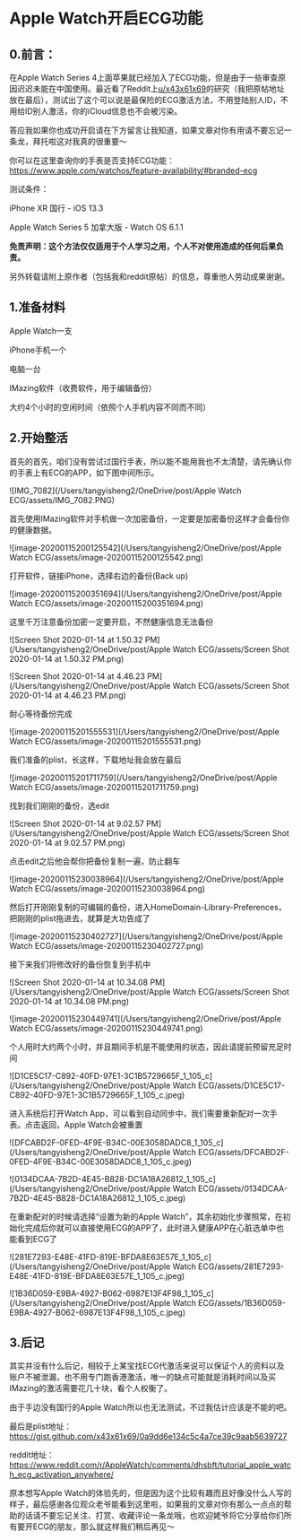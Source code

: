 # Apple Watch开启ECG功能

## 0.前言：

在Apple Watch Series 4上面苹果就已经加入了ECG功能，但是由于一些审查原因迟迟未能在中国使用。最近看了Reddit上[u/x43x61x69](https://www.reddit.com/user/x43x61x69/)的研究（我把原帖地址放在最后），测试出了这个可以说是最保险的ECG激活方法，不用登陆别人ID，不用给ID别人激活，你的iCloud信息也不会被污染。

答应我如果你也成功开启请在下方留言让我知道，如果文章对你有用请不要忘记一条龙，拜托啦这对我真的很重要～

你可以在这里查询你的手表是否支持ECG功能：https://www.apple.com/watchos/feature-availability/#branded-ecg

测试条件：

iPhone XR 国行 - iOS 13.3

Apple Watch Series 5 加拿大版 - Watch OS 6.1.1

**免责声明：这个方法仅仅适用于个人学习之用，个人不对使用造成的任何后果负责。**

另外转载请附上原作者（包括我和reddit原帖）的信息，尊重他人劳动成果谢谢。

## 1.准备材料

Apple Watch一支

iPhone手机一个

电脑一台

IMazing软件（收费软件，用于编辑备份）

大约4个小时的空闲时间（依照个人手机内容不同而不同）

## 2.开始整活

首先的首先，咱们没有尝试过国行手表，所以能不能用我也不太清楚，请先确认你的手表上有ECG的APP，如下图中间所示。

![IMG_7082](/Users/tangyisheng2/OneDrive/post/Apple Watch ECG/assets/IMG_7082.PNG)

首先使用IMazing软件对手机做一次加密备份，一定要是加密备份这样才会备份你的健康数据。

![image-20200115200125542](/Users/tangyisheng2/OneDrive/post/Apple Watch ECG/assets/image-20200115200125542.png)

打开软件，链接iPhone，选择右边的备份(Back up)

![image-20200115200351694](/Users/tangyisheng2/OneDrive/post/Apple Watch ECG/assets/image-20200115200351694.png)

这里千万注意备份加密一定要开启，不然健康信息无法备份

![Screen Shot 2020-01-14 at 1.50.32 PM](/Users/tangyisheng2/OneDrive/post/Apple Watch ECG/assets/Screen Shot 2020-01-14 at 1.50.32 PM.png)

![Screen Shot 2020-01-14 at 4.46.23 PM](/Users/tangyisheng2/OneDrive/post/Apple Watch ECG/assets/Screen Shot 2020-01-14 at 4.46.23 PM.png)

耐心等待备份完成

![image-20200115201555531](/Users/tangyisheng2/OneDrive/post/Apple Watch ECG/assets/image-20200115201555531.png)

我们准备的plist，长这样，下载地址我会放在最后

![image-20200115201711759](/Users/tangyisheng2/OneDrive/post/Apple Watch ECG/assets/image-20200115201711759.png)

找到我们刚刚的备份，选edit

![Screen Shot 2020-01-14 at 9.02.57 PM](/Users/tangyisheng2/OneDrive/post/Apple Watch ECG/assets/Screen Shot 2020-01-14 at 9.02.57 PM.png)

点击edit之后他会帮你把备份复制一遍，防止翻车

![image-20200115230038964](/Users/tangyisheng2/OneDrive/post/Apple Watch ECG/assets/image-20200115230038964.png)

然后打开刚刚复制的可编辑的备份，进入HomeDomain-Library-Preferences，把刚刚的plist拖进去，就算是大功告成了

![image-20200115230402727](/Users/tangyisheng2/OneDrive/post/Apple Watch ECG/assets/image-20200115230402727.png)

接下来我们将修改好的备份恢复到手机中

![Screen Shot 2020-01-14 at 10.34.08 PM](/Users/tangyisheng2/OneDrive/post/Apple Watch ECG/assets/Screen Shot 2020-01-14 at 10.34.08 PM.png)

![image-20200115230449741](/Users/tangyisheng2/OneDrive/post/Apple Watch ECG/assets/image-20200115230449741.png)

个人用时大约两个小时，并且期间手机是不能使用的状态，因此请提前预留充足时间

![D1CE5C17-C892-40FD-97E1-3C1B5729665F_1_105_c](/Users/tangyisheng2/OneDrive/post/Apple Watch ECG/assets/D1CE5C17-C892-40FD-97E1-3C1B5729665F_1_105_c.jpeg)

进入系统后打开Watch App，可以看到自动同步中，我们需要重新配对一次手表。点击返回，Apple Watch会被重置

![DFCABD2F-0FED-4F9E-B34C-00E3058DADC8_1_105_c](/Users/tangyisheng2/OneDrive/post/Apple Watch ECG/assets/DFCABD2F-0FED-4F9E-B34C-00E3058DADC8_1_105_c.jpeg)

![0134DCAA-7B2D-4E45-B828-DC1A18A26812_1_105_c](/Users/tangyisheng2/OneDrive/post/Apple Watch ECG/assets/0134DCAA-7B2D-4E45-B828-DC1A18A26812_1_105_c.jpeg)

在重新配对的时候请选择“设置为新的Apple Watch”，其余初始化步骤照常，在初始化完成后你就可以直接使用ECG的APP了，此时进入健康APP在心脏选单中也能看到ECG了

![281E7293-E48E-41FD-819E-BFDA8E63E57E_1_105_c](/Users/tangyisheng2/OneDrive/post/Apple Watch ECG/assets/281E7293-E48E-41FD-819E-BFDA8E63E57E_1_105_c.jpeg)

![1B36D059-E9BA-4927-B062-6987E13F4F98_1_105_c](/Users/tangyisheng2/OneDrive/post/Apple Watch ECG/assets/1B36D059-E9BA-4927-B062-6987E13F4F98_1_105_c.jpeg)

## 3.后记

其实并没有什么后记，相较于上某宝找ECG代激活来说可以保证个人的资料以及账户不被泄漏，也不用专门跑香港激活，唯一的缺点可能就是消耗时间以及买IMazing的激活需要花几十块，看个人权衡了。

由于手边没有国行的Apple Watch所以也无法测试，不过我估计应该是不能的吧。

最后是plist地址：https://gist.github.com/x43x61x69/0a9dd6e134c5c4a7ce39c9aab5639727

reddit地址：https://www.reddit.com/r/AppleWatch/comments/dhsbft/tutorial_apple_watch_ecg_activation_anywhere/

原本想写Apple Watch的体验先的，但是因为这个比较有趣而且好像没什么人写的样子，最后感谢各位观众老爷能看到这里啦，如果我的文章对你有那么一点点的帮助的话请不要忘记关注、打赏、收藏评论一条龙哦，也欢迎姥爷将它分享给你们所有要开ECG的朋友，那么就这样我们稍后再见～